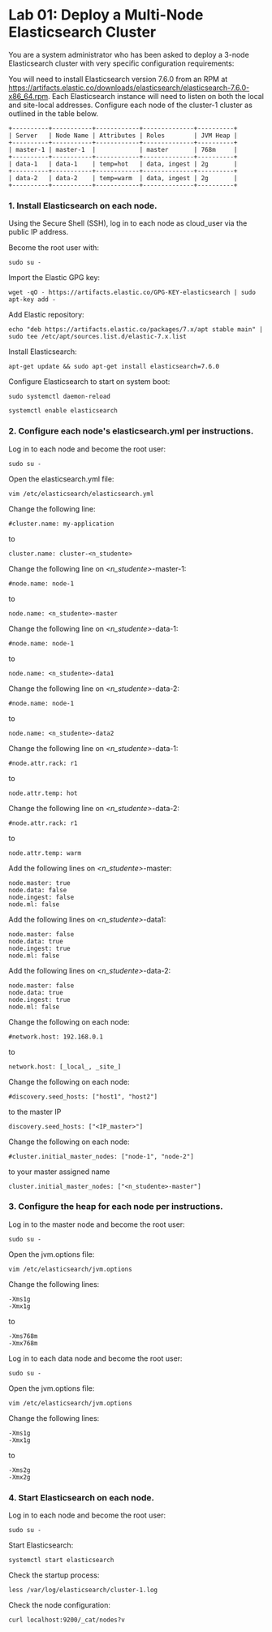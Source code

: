 # Lab 01: Deploy a Multi-Node Elasticsearch Cluster


You are a system administrator who has been asked to deploy a 3-node Elasticsearch cluster with very specific configuration requirements:

You will need to install Elasticsearch version 7.6.0 from an RPM at https://artifacts.elastic.co/downloads/elasticsearch/elasticsearch-7.6.0-x86_64.rpm.
Each Elasticsearch instance will need to listen on both the local and site-local addresses.
Configure each node of the cluster-1 cluster as outlined in the table below.
```
+----------+-----------+------------+--------------+----------+
| Server   | Node Name | Attributes | Roles        | JVM Heap |
+----------+-----------+------------+--------------+----------+
| master-1 | master-1  |            | master       | 768m     |
+----------+-----------+------------+--------------+----------+
| data-1   | data-1    | temp=hot   | data, ingest | 2g       |
+----------+-----------+------------+--------------+----------+
| data-2   | data-2    | temp=warm  | data, ingest | 2g       |
+----------+-----------+------------+--------------+----------+
```

### 1. Install Elasticsearch on each node.

Using the Secure Shell (SSH), log in to each node as cloud_user via the public IP address.

Become the root user with:
```
sudo su -
```
Import the Elastic GPG key:
```
wget -qO - https://artifacts.elastic.co/GPG-KEY-elasticsearch | sudo apt-key add -
```
Add Elastic repository:
```
echo "deb https://artifacts.elastic.co/packages/7.x/apt stable main" | sudo tee /etc/apt/sources.list.d/elastic-7.x.list
```
Install Elasticsearch:
```
apt-get update && sudo apt-get install elasticsearch=7.6.0
```
Configure Elasticsearch to start on system boot:
```
sudo systemctl daemon-reload
```
```
systemctl enable elasticsearch
```
### 2. Configure each node's elasticsearch.yml per instructions.

Log in to each node and become the root user:
```
sudo su -
```
Open the elasticsearch.yml file:
```
vim /etc/elasticsearch/elasticsearch.yml
```
Change the following line:
```
#cluster.name: my-application
```
to
```
cluster.name: cluster-<n_studente>
```
Change the following line on *<n_studente>*-master-1:
```
#node.name: node-1
```
to
```
node.name: <n_studente>-master
```
Change the following line on *<n_studente>*-data-1:
```
#node.name: node-1
```
to
```
node.name: <n_studente>-data1
```
Change the following line on *<n_studente>*-data-2:
```
#node.name: node-1
```
to
```
node.name: <n_studente>-data2
```
Change the following line on *<n_studente>*-data-1:
```
#node.attr.rack: r1
```
to
```
node.attr.temp: hot
```
Change the following line on *<n_studente>*-data-2:
```
#node.attr.rack: r1
```
to
```
node.attr.temp: warm
```
Add the following lines on *<n_studente>*-master:
```
node.master: true
node.data: false
node.ingest: false
node.ml: false
```
Add the following lines on *<n_studente>*-data1:
```
node.master: false
node.data: true
node.ingest: true
node.ml: false
```
Add the following lines on *<n_studente>*-data-2:
```
node.master: false
node.data: true
node.ingest: true
node.ml: false
```
Change the following on each node:
```
#network.host: 192.168.0.1
```
to
```
network.host: [_local_, _site_]
```
Change the following on each node:
```
#discovery.seed_hosts: ["host1", "host2"]
```
to the master IP
```
discovery.seed_hosts: ["<IP_master>"]
```
Change the following on each node:
```
#cluster.initial_master_nodes: ["node-1", "node-2"]
```
to your master assigned name
```
cluster.initial_master_nodes: ["<n_studente>-master"]
```
### 3. Configure the heap for each node per instructions.

Log in to the master node and become the root user:
```
sudo su -
```
Open the jvm.options file:
```
vim /etc/elasticsearch/jvm.options
```
Change the following lines:
```
-Xms1g
-Xmx1g
```
to
```
-Xms768m
-Xmx768m
```
Log in to each data node and become the root user:
```
sudo su -
```
Open the jvm.options file:
```
vim /etc/elasticsearch/jvm.options
```
Change the following lines:
```
-Xms1g
-Xmx1g
```
to
```
-Xms2g
-Xmx2g
```

### 4. Start Elasticsearch on each node.

Log in to each node and become the root user:
```
sudo su -
```
Start Elasticsearch:
```
systemctl start elasticsearch
```
Check the startup process:
```
less /var/log/elasticsearch/cluster-1.log
```
Check the node configuration:
```
curl localhost:9200/_cat/nodes?v
```

